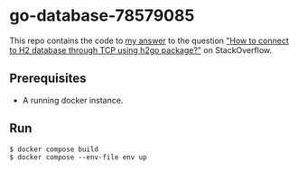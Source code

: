 go-database-78579085
====================

This repo contains the code to [my answer][2] to the question
["How to connect to H2 database through TCP using h2go package?"][1] on StackOverflow.


Prerequisites
--------------

* A running docker instance.


Run
---

```shell
$ docker compose build
$ docker compose --env-file env up
```


[1]: https://stackoverflow.com/questions/78579085/how-to-connect-to-h2-database-through-tcp-using-h2go-package
[2]: https://stackoverflow.com/a/78598909/1296707